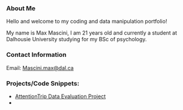 
### About Me
Hello and welcome to my coding and data manipulation portfolio!

My name is Max Mascini, I am 21 years old and currently a student at Dalhousie University studying for my BSc of psychology.


### Contact Information
Email: [Mascini.max@dal.ca](mailto:mascini.max@dal.ca)

### Projects/Code Snippets:
- [AttentionTrip Data Evaluation Project](https://github.com/Skr0ut/3131-3505-Data)
- 
